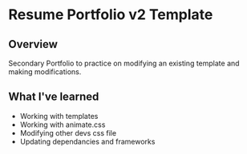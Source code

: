 # Resume Portfolio v2 Template
## Overview
Secondary Portfolio to practice on modifying an existing template and making modifications.

## What I've learned
  * Working with templates
  * Working with animate.css
  * Modifying other devs css file
  * Updating dependancies and frameworks
